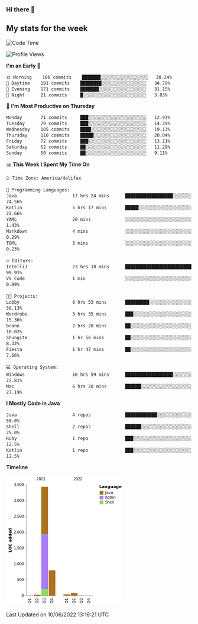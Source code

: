 ### Hi there 👋

## My stats for the week
<!--START_SECTION:waka-->
![Code Time](http://img.shields.io/badge/Code%20Time-263%20hrs%205%20mins-blue)

![Profile Views](http://img.shields.io/badge/Profile%20Views-0-blue)

**I'm an Early 🐤** 

```text
🌞 Morning    166 commits    ███████░░░░░░░░░░░░░░░░░░   30.24% 
🌆 Daytime    191 commits    ████████░░░░░░░░░░░░░░░░░   34.79% 
🌃 Evening    171 commits    ███████░░░░░░░░░░░░░░░░░░   31.15% 
🌙 Night      21 commits     █░░░░░░░░░░░░░░░░░░░░░░░░   3.83%

```
📅 **I'm Most Productive on Thursday** 

```text
Monday       71 commits     ███░░░░░░░░░░░░░░░░░░░░░░   12.93% 
Tuesday      79 commits     ███░░░░░░░░░░░░░░░░░░░░░░   14.39% 
Wednesday    105 commits    ████░░░░░░░░░░░░░░░░░░░░░   19.13% 
Thursday     110 commits    █████░░░░░░░░░░░░░░░░░░░░   20.04% 
Friday       72 commits     ███░░░░░░░░░░░░░░░░░░░░░░   13.11% 
Saturday     62 commits     ██░░░░░░░░░░░░░░░░░░░░░░░   11.29% 
Sunday       50 commits     ██░░░░░░░░░░░░░░░░░░░░░░░   9.11%

```


📊 **This Week I Spent My Time On** 

```text
⌚︎ Time Zone: America/Halifax

💬 Programming Languages: 
Java                     17 hrs 24 mins      ██████████████████░░░░░░░   74.56% 
Kotlin                   5 hrs 17 mins       █████░░░░░░░░░░░░░░░░░░░░   22.66% 
YAML                     20 mins             ░░░░░░░░░░░░░░░░░░░░░░░░░   1.43% 
Markdown                 4 mins              ░░░░░░░░░░░░░░░░░░░░░░░░░   0.29% 
TOML                     3 mins              ░░░░░░░░░░░░░░░░░░░░░░░░░   0.23%

🔥 Editors: 
IntelliJ                 23 hrs 18 mins      █████████████████████████   99.91% 
VS Code                  1 min               ░░░░░░░░░░░░░░░░░░░░░░░░░   0.09%

🐱‍💻 Projects: 
Lobby                    8 hrs 53 mins       █████████░░░░░░░░░░░░░░░░   38.13% 
Wardrobe                 3 hrs 35 mins       ███░░░░░░░░░░░░░░░░░░░░░░   15.36% 
brane                    2 hrs 20 mins       ██░░░░░░░░░░░░░░░░░░░░░░░   10.02% 
Shungite                 1 hr 56 mins        ██░░░░░░░░░░░░░░░░░░░░░░░   8.32% 
Fiesta                   1 hr 47 mins        ██░░░░░░░░░░░░░░░░░░░░░░░   7.66%

💻 Operating System: 
Windows                  16 hrs 59 mins      ██████████████████░░░░░░░   72.81% 
Mac                      6 hrs 20 mins       ██████░░░░░░░░░░░░░░░░░░░   27.19%

```

**I Mostly Code in Java** 

```text
Java                     4 repos             ████████████░░░░░░░░░░░░░   50.0% 
Shell                    2 repos             ██████░░░░░░░░░░░░░░░░░░░   25.0% 
Ruby                     1 repo              ███░░░░░░░░░░░░░░░░░░░░░░   12.5% 
Kotlin                   1 repo              ███░░░░░░░░░░░░░░░░░░░░░░   12.5%

```


**Timeline**

![Chart not found](https://raw.githubusercontent.com/lyndseyy/lyndseyy/main/charts/bar_graph.png) 


 Last Updated on 10/06/2022 13:16:21 UTC
<!--END_SECTION:waka-->
